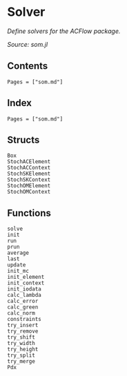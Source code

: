 # Solver

*Define solvers for the ACFlow package.*

*Source: som.jl*

## Contents

```@contents
Pages = ["som.md"]
```

## Index

```@index
Pages = ["som.md"]
```

## Structs

```@docs
Box
StochACElement
StochACContext
StochSKElement
StochSKContext
StochOMElement
StochOMContext
```

## Functions

```@docs
solve
init
run
prun
average
last
update
init_mc
init_element
init_context
init_iodata
calc_lambda
calc_error
calc_green
calc_norm
constraints
try_insert
try_remove
try_shift
try_width
try_height
try_split
try_merge
Pdx
```
